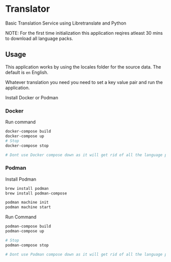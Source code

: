 # Translator
Basic Translation Service using Libretranslate and Python

NOTE: For the first time initialization this application reqires atleast 30 mins to download all language packs.

## Usage

This application works by using the locales folder for the source data.
The default is `en` English.

Whatever translation you need you need to set a key value pair and run the application.

Install Docker or Podman

### Docker

Run command
```bash
docker-compose build
docker-compose up
# Stop
docker-compose stop

# Dont use Docker compose down as it will get rid of all the language packs as well.
```


### Podman

Install Podman
```bash
brew install podman
brew install podman-compose

podman machine init
podman machine start
```


Run Command
```bash
podman-compose build
podman-compose up

# Stop
podman-compose stop

# Dont use Podman compose down as it will get rid of all the language packs as well.
```
